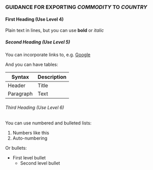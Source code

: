 ### GUIDANCE FOR EXPORTING $COMMODITY$ TO $COUNTRY$

#### First Heading (Use Level 4)

Plain text in lines, but you can use **bold** or  *italic*

##### Second Heading (Use Level 5)

You can incorporate links to, e.g. [Google](http://google.com)

And you can have tables:

| Syntax    | Description |
| --------- | ----------- |
| Header    | Title       |
| Paragraph | Text        |

###### Third Heading (Use Level 6)

You can use numbered and bulleted lists:

1. Numbers like this
2. Auto-numbering

Or bullets:

- First level bullet
  - Second level bullet